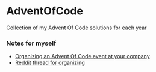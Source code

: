 # AdventOfCode
Collection of my Advent Of Code solutions for each year

### Notes for myself
- [Organizing an Advent Of Code event at your company](https://www.tcgplayer.com/adventofcode/aoc-the-tcgplayer-way/)
- [Reddit thread for organizing](https://www.reddit.com/r/adventofcode/comments/zflors/how_to_run_an_internal_advent_of_code_event_at/)

